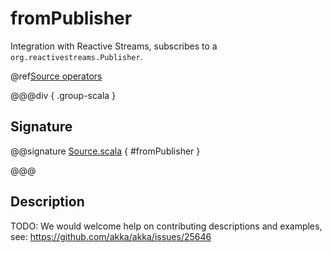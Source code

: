 # fromPublisher

Integration with Reactive Streams, subscribes to a `org.reactivestreams.Publisher`.

@ref[Source operators](../index.md#source-operators)

@@@div { .group-scala }

## Signature

@@signature [Source.scala](/akka-stream/src/main/scala/akka/stream/scaladsl/Source.scala) { #fromPublisher }

@@@

## Description

TODO: We would welcome help on contributing descriptions and examples, see: https://github.com/akka/akka/issues/25646
